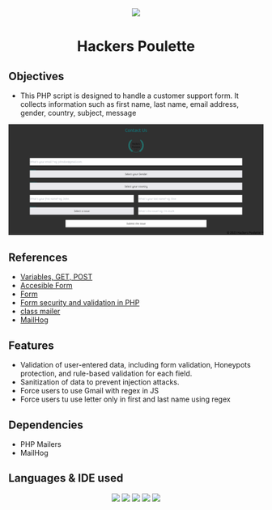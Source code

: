 <div align="center">
<img src="https://previews.123rf.com/images/julos/julos1607/julos160756262/60436713-fun-chicken.jpg" width="200">

# Hackers Poulette

</div>

## Objectives

- This PHP script is designed to handle a customer support form. It collects information such as first name, last name, email address, gender, country, subject, message

![Form contact](https://github.com/Valentin-Lefort/hackers-poulette/blob/main/assets/src/img/Contact-Form-Finale.png "Form Contact")

## References

- [Variables, GET, POST](https://www.php.net/manual/fr/language.variables.external.php)
- [Accesible Form](https://formspree.io/blog/accessible-forms/)
- [Form](https://www.php.net/manual/fr/tutorial.forms.php)
- [Form security and validation in PHP](https://www.pierre-giraud.com/php-mysql-apprendre-coder-cours/securiser-valider-formulaire/)
- [class mailer](https://github.com/PHPMailer/PHPMailer)
- [MailHog](https://github.com/mailhog/MailHog)

## Features

- Validation of user-entered data, including form validation, Honeypots protection, and rule-based validation for each field.
- Sanitization of data to prevent injection attacks.
- Force users to use Gmail with regex in JS
- Force users tu use letter only in first and last name using regex

## Dependencies

- PHP Mailers
- MailHog

## Languages & IDE used

<div align="center">

<img src="https://user-images.githubusercontent.com/25181517/117447155-6a868a00-af3d-11eb-9cfe-245df15c9f3f.png" width="30"> <img src="https://user-images.githubusercontent.com/25181517/183570228-6a040b9f-3ddf-47a2-a201-743121dac664.png" width="30"> <img src="https://user-images.githubusercontent.com/25181517/192158954-f88b5814-d510-4564-b285-dff7d6400dad.png" width="30"> <img src="https://user-images.githubusercontent.com/25181517/202896760-337261ed-ee92-4979-84c4-d4b829c7355d.png" width=30> <img src="https://user-images.githubusercontent.com/25181517/192108891-d86b6220-e232-423a-bf5f-90903e6887c3.png" width=30>

</div>

